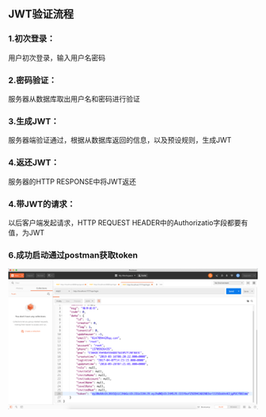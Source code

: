 ## JWT验证流程  
### 1.初次登录：  
用户初次登录，输入用户名密码
### 2.密码验证：  
服务器从数据库取出用户名和密码进行验证
### 3.生成JWT：
服务器端验证通过，根据从数据库返回的信息，以及预设规则，生成JWT
### 4.返还JWT：
服务器的HTTP RESPONSE中将JWT返还
### 4.带JWT的请求：  
以后客户端发起请求，HTTP REQUEST HEADER中的Authorizatio字段都要有值，为JWT
### 6.成功启动通过postman获取token
![成功启动取到token](https://github.com/ZhuangWD/springboot/blob/master/img/tokenImg.png)

